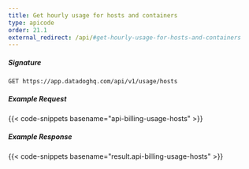```yaml
---
title: Get hourly usage for hosts and containers
type: apicode
order: 21.1
external_redirect: /api/#get-hourly-usage-for-hosts-and-containers
---
```


##### Signature
`GET https://app.datadoghq.com/api/v1/usage/hosts`
##### Example Request
{{< code-snippets basename="api-billing-usage-hosts" >}}
##### Example Response
{{< code-snippets basename="result.api-billing-usage-hosts" >}}

